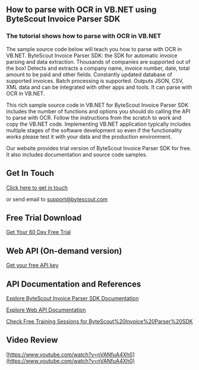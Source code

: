 ## How to parse with OCR in VB.NET using ByteScout Invoice Parser SDK

### The tutorial shows how to parse with OCR in VB.NET

The sample source code below will teach you how to parse with OCR in VB.NET. ByteScout Invoice Parser SDK: the SDK for automatic invoice parsing and data extraction. Thousands of companies are supported out of the box! Detects and extracts a company name, invoice number, date, total amount to be paid and other fields. Constantly updated database of supported invoices. Batch processing is supported. Outputs JSON, CSV, XML data and can be integrated with other apps and tools. It can parse with OCR in VB.NET.

This rich sample source code in VB.NET for ByteScout Invoice Parser SDK includes the number of functions and options you should do calling the API to parse with OCR. Follow the instructions from the scratch to work and copy the VB.NET code. Implementing VB.NET application typically includes multiple stages of the software development so even if the functionality works please test it with your data and the production environment.

Our website provides trial version of ByteScout Invoice Parser SDK for free. It also includes documentation and source code samples.

## Get In Touch

[Click here to get in touch](https://bytescout.zendesk.com/hc/en-us/requests/new?subject=ByteScout%20Invoice%20Parser%20SDK%20Question)

or send email to [support@bytescout.com](mailto:support@bytescout.com?subject=ByteScout%20Invoice%20Parser%20SDK%20Question) 

## Free Trial Download

[Get Your 60 Day Free Trial](https://bytescout.com/download/web-installer?utm_source=github-readme)

## Web API (On-demand version)

[Get your free API key](https://pdf.co/documentation/api?utm_source=github-readme)

## API Documentation and References

[Explore ByteScout Invoice Parser SDK Documentation](https://bytescout.com/documentation/index.html?utm_source=github-readme)

[Explore Web API Documentation](https://pdf.co/documentation/api?utm_source=github-readme)

[Check Free Training Sessions for ByteScout%20Invoice%20Parser%20SDK](https://academy.bytescout.com/)

## Video Review

[https://www.youtube.com/watch?v=nVANfuA4Xh0](https://www.youtube.com/watch?v=nVANfuA4Xh0)